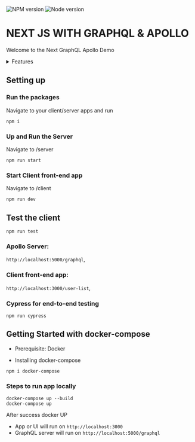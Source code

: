 ![NPM version](https://img.shields.io/badge/npm-v7.23.0-blue.svg)
![Node version](https://img.shields.io/badge/node-v14-blue.svg)

# NEXT JS WITH GRAPHQL & APOLLO

Welcome to the Next GraphQL Apollo Demo

<details>
<summary>Features</summary>

- [Updated both client and server packages with latest versions](#update-both-client-and-server-packages-with-latest-versions)
- [React Hooks](#react-hooks)
- [GraphQL Query and Resolver](#graphql-and-resolver)
- [New page in NextJS](#new-page-in-nextjs)
- [Lazy loading to load](#lazy-loading-to-load)
- [Unit tests using Jest and React Testing Library](#unit-test-using-jset-and-react-testing-library)
- [Dockerize the server and client app and use docker-compose](#Dockerize-the-server-and-client-app-and-use-docker-compose)
- [Cypress end to end test for the page created](#cypress-end-to-end-test-for-the-page-create)
</details>

## Setting up

### Run the packages

Navigate to your client/server apps and run

```
npm i
```

### Up and Run the Server

Navigate to /server

```
npm run start
```

### Start Client front-end app

Navigate to /client

```
npm run dev
```

## Test the client

```
npm run test
```

### Apollo Server:

`http://localhost:5000/graphql`,

### Client front-end app:

`http://localhost:3000/user-list`,

### Cypress for end-to-end testing

```
npm run cypress
```

## Getting Started with docker-compose

- Prerequisite: Docker

- Installing docker-compose

```
npm i docker-compose
```

### Steps to run app locally

```
docker-compose up --build
docker-compose up
```

After success docker UP

- App or UI will run on `http://localhost:3000`
- GraphQL server will run on `http://localhost:5000/graphql`
